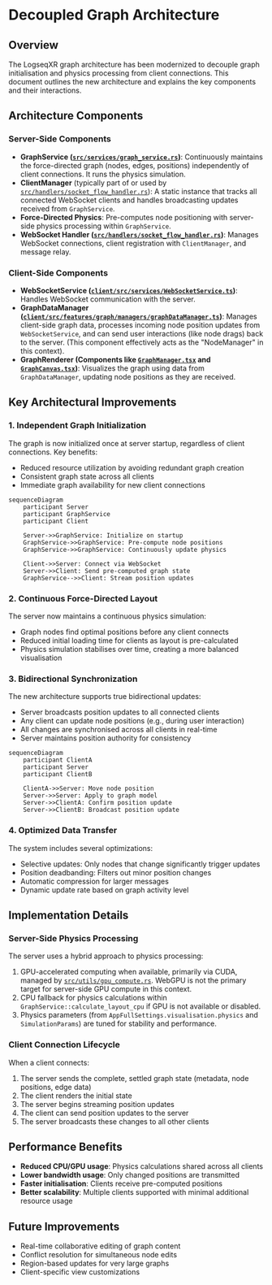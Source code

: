 # Decoupled Graph Architecture

## Overview

The LogseqXR graph architecture has been modernized to decouple graph initialisation and physics processing from client connections. This document outlines the new architecture and explains the key components and their interactions.

## Architecture Components

### Server-Side Components

-   **GraphService ([`src/services/graph_service.rs`](../../src/services/graph_service.rs))**: Continuously maintains the force-directed graph (nodes, edges, positions) independently of client connections. It runs the physics simulation.
-   **ClientManager** (typically part of or used by [`src/handlers/socket_flow_handler.rs`](../../src/handlers/socket_flow_handler.rs)): A static instance that tracks all connected WebSocket clients and handles broadcasting updates received from `GraphService`.
-   **Force-Directed Physics**: Pre-computes node positioning with server-side physics processing within `GraphService`.
-   **WebSocket Handler ([`src/handlers/socket_flow_handler.rs`](../../src/handlers/socket_flow_handler.rs))**: Manages WebSocket connections, client registration with `ClientManager`, and message relay.

### Client-Side Components

-   **WebSocketService ([`client/src/services/WebSocketService.ts`](../../client/src/services/WebSocketService.ts))**: Handles WebSocket communication with the server.
-   **GraphDataManager ([`client/src/features/graph/managers/graphDataManager.ts`](../../client/src/features/graph/managers/graphDataManager.ts))**: Manages client-side graph data, processes incoming node position updates from `WebSocketService`, and can send user interactions (like node drags) back to the server. (This component effectively acts as the "NodeManager" in this context).
-   **GraphRenderer (Components like [`GraphManager.tsx`](../../client/src/features/graph/components/GraphManager.tsx) and [`GraphCanvas.tsx`](../../client/src/features/graph/components/GraphCanvas.tsx))**: Visualizes the graph using data from `GraphDataManager`, updating node positions as they are received.

## Key Architectural Improvements

### 1. Independent Graph Initialization

The graph is now initialized once at server startup, regardless of client connections. Key benefits:

- Reduced resource utilization by avoiding redundant graph creation
- Consistent graph state across all clients
- Immediate graph availability for new client connections

```mermaid
sequenceDiagram
    participant Server
    participant GraphService
    participant Client
    
    Server->>GraphService: Initialize on startup
    GraphService->>GraphService: Pre-compute node positions
    GraphService->>GraphService: Continuously update physics
    
    Client->>Server: Connect via WebSocket
    Server->>Client: Send pre-computed graph state
    GraphService-->>Client: Stream position updates
```

### 2. Continuous Force-Directed Layout

The server now maintains a continuous physics simulation:

- Graph nodes find optimal positions before any client connects
- Reduced initial loading time for clients as layout is pre-calculated
- Physics simulation stabilises over time, creating a more balanced visualisation

### 3. Bidirectional Synchronization

The new architecture supports true bidirectional updates:

- Server broadcasts position updates to all connected clients
- Any client can update node positions (e.g., during user interaction)
- All changes are synchronised across all clients in real-time
- Server maintains position authority for consistency

```mermaid
sequenceDiagram
    participant ClientA
    participant Server
    participant ClientB
    
    ClientA->>Server: Move node position
    Server->>Server: Apply to graph model
    Server->>ClientA: Confirm position update
    Server->>ClientB: Broadcast position update
```

### 4. Optimized Data Transfer

The system includes several optimizations:

- Selective updates: Only nodes that change significantly trigger updates
- Position deadbanding: Filters out minor position changes
- Automatic compression for larger messages
- Dynamic update rate based on graph activity level

## Implementation Details

### Server-Side Physics Processing

The server uses a hybrid approach to physics processing:

1.  GPU-accelerated computing when available, primarily via CUDA, managed by [`src/utils/gpu_compute.rs`](../../src/utils/gpu_compute.rs). WebGPU is not the primary target for server-side GPU compute in this context.
2.  CPU fallback for physics calculations within `GraphService::calculate_layout_cpu` if GPU is not available or disabled.
3.  Physics parameters (from `AppFullSettings.visualisation.physics` and `SimulationParams`) are tuned for stability and performance.

### Client Connection Lifecycle

When a client connects:
1. The server sends the complete, settled graph state (metadata, node positions, edge data)
2. The client renders the initial state
3. The server begins streaming position updates
4. The client can send position updates to the server
5. The server broadcasts these changes to all other clients

## Performance Benefits

- **Reduced CPU/GPU usage**: Physics calculations shared across all clients
- **Lower bandwidth usage**: Only changed positions are transmitted
- **Faster initialisation**: Clients receive pre-computed positions
- **Better scalability**: Multiple clients supported with minimal additional resource usage

## Future Improvements

- Real-time collaborative editing of graph content
- Conflict resolution for simultaneous node edits
- Region-based updates for very large graphs
- Client-specific view customizations